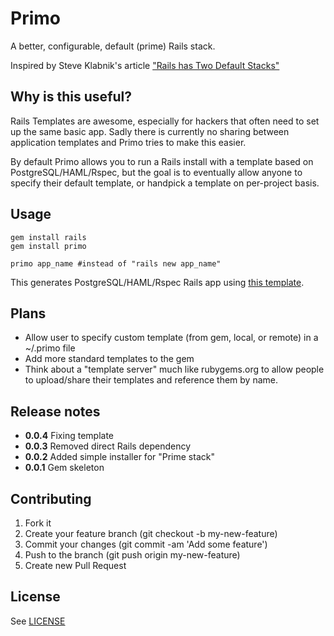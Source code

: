 # Primo

A better, configurable, default (prime) Rails stack.

Inspired by Steve Klabnik's article ["Rails has Two Default Stacks"](http://words.steveklabnik.com/rails-has-two-default-stacks)

## Why is this useful?

Rails Templates are awesome, especially for hackers that often need to set up the same basic app. Sadly there is currently no sharing between application templates and Primo tries to make this easier.

By default Primo allows you to run a Rails install with a template based on PostgreSQL/HAML/Rspec, but the goal is to eventually allow anyone to specify their default template, or handpick a template on per-project basis.

## Usage

```
gem install rails
gem install primo

primo app_name #instead of "rails new app_name"
```

This generates PostgreSQL/HAML/Rspec Rails app using [this template](https://github.com/cbetta/primo/blob/master/templates/prime.rb).

## Plans

* Allow user to specify custom template (from gem, local, or remote) in a ~/.primo file
* Add more standard templates to the gem
* Think about a "template server" much like rubygems.org to allow people to upload/share their templates and reference them by name.

## Release notes

* **0.0.4** Fixing template
* **0.0.3** Removed direct Rails dependency
* **0.0.2** Added simple installer for "Prime stack"
* **0.0.1** Gem skeleton

## Contributing

1. Fork it
2. Create your feature branch (git checkout -b my-new-feature)
3. Commit your changes (git commit -am 'Add some feature')
4. Push to the branch (git push origin my-new-feature)
5. Create new Pull Request

## License

See [LICENSE](https://github.com/cbetta/primo/blob/master/LICENSE)

